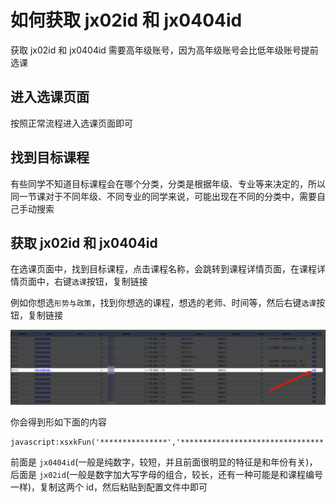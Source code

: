 # 如何获取 jx02id 和 jx0404id

获取 jx02id 和 jx0404id 需要高年级账号，因为高年级账号会比低年级账号提前选课

## 进入选课页面

按照正常流程进入选课页面即可

## 找到目标课程

有些同学不知道目标课程会在哪个分类，分类是根据年级、专业等来决定的，所以同一节课对于不同年级、不同专业的同学来说，可能出现在不同的分类中，需要自己手动搜索

## 获取 jx02id 和 jx0404id

在选课页面中，找到目标课程，点击课程名称，会跳转到课程详情页面，在课程详情页面中，右键`选课`按钮，复制链接

例如你想选`形势与政策`，找到你想选的课程，想选的老师、时间等，然后右键`选课`按钮，复制链接

![image](../image/how_to_get_jx02id_and_jx0404id_1.png)

你会得到形如下面的内容

```
javascript:xsxkFun('***************','********************************','null');
```

前面是 `jx0404id`(一般是纯数字，较短，并且前面很明显的特征是和年份有关)，后面是 `jx02id`(一般是数字加大写字母的组合，较长，还有一种可能是和课程编号一样)，复制这两个 id，然后粘贴到配置文件中即可
